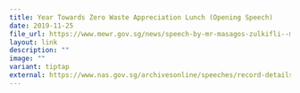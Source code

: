 ```yaml
---
title: Year Towards Zero Waste Appreciation Lunch (Opening Speech)
date: 2019-11-25
file_url: https://www.mewr.gov.sg/news/speech-by-mr-masagos-zulkifli--minister-for-the-environment-and-water-resources--at-the-year-towards-zero-waste-appreciation-lunch--pan-pacific-hotel--on-25-november-2019
layout: link
description: ""
image: ""
variant: tiptap
external: https://www.nas.gov.sg/archivesonline/speeches/record-details/a2c1b133-4327-11eb-85f4-005056a7c31c
---
```

